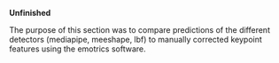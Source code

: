 **Unfinished**

The purpose of this section was to compare predictions of the different detectors (mediapipe, meeshape, lbf) to manually corrected keypoint features using the emotrics software.
